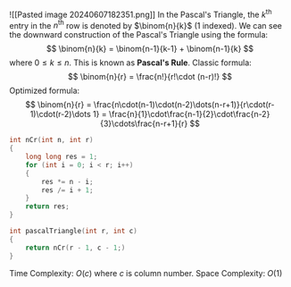 ![[Pasted image 20240607182351.png]]
In the Pascal's Triangle, the $k^\text{th}$ entry in the $n^\text{th}$ row is denoted by $\binom{n}{k}$ ($1$ indexed).
We can see the downward construction of the Pascal's Triangle using the formula:
$$
\binom{n}{k} = \binom{n-1}{k-1} + \binom{n-1}{k}
$$
where $0\le k\le n$. This is known as **Pascal's Rule**.
Classic formula:
$$
\binom{n}{r} = \frac{n!}{r!\cdot (n-r)!}
$$
Optimized formula:
$$
\binom{n}{r} = \frac{n\cdot(n-1)\cdot(n-2)\dots(n-r+1)}{r\cdot(r-1)\cdot(r-2)\dots 1} = \frac{n}{1}\cdot\frac{n-1}{2}\cdot\frac{n-2}{3}\cdots\frac{n-r+1}{r}
$$
```cpp
int nCr(int n, int r)
{
	long long res = 1;
	for (int i = 0; i < r; i++)
	{
		res *= n - i;
		res /= i + 1;
	}
	return res;
}

int pascalTriangle(int r, int c)
{
	return nCr(r - 1, c - 1;)
}
```
Time Complexity: $O(c)$ where $c$ is column number.
Space Complexity: $O(1)$